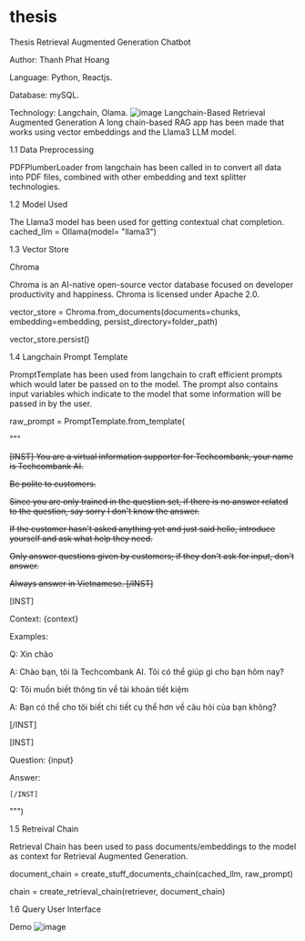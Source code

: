 # thesis
Thesis Retrieval Augmented Generation Chatbot


Author: Thanh Phat Hoang



Language: Python, Reactjs.



Database: mySQL.



Technology: Langchain, Olama.
![image](https://github.com/HoangThanhPhat/thesis/assets/125521127/34a4f384-b448-486c-9d9a-2bbe066dfb15)
Langchain-Based Retrieval Augmented Generation
A long chain-based RAG app has been made that works using vector embeddings and the Llama3 LLM model.

1.1 Data Preprocessing



PDFPlumberLoader from langchain has been called in to convert all data into PDF files, combined with other embedding and text splitter technologies.




1.2 Model Used






The Llama3 model has been used for getting contextual chat completion.
cached_llm = Ollama(model= "llama3")

1.3 Vector Store




Chroma





Chroma is an AI-native open-source vector database focused on developer productivity and happiness. Chroma is licensed under Apache 2.0.




vector_store = Chroma.from_documents(documents=chunks, embedding=embedding, persist_directory=folder_path)






vector_store.persist()

1.4 Langchain Prompt Template






PromptTemplate has been used from langchain to craft efficient prompts which would later be passed on to the model. The prompt also contains input variables which indicate to the model that some information will be passed in by the user.



raw_prompt = PromptTemplate.from_template(


"""


<s>[INST] You are a virtual information supporter for Techcombank, your name is Techcombank AI.


Be polite to customers.


Since you are only trained in the question set, if there is no answer related to the question, say sorry I don't know the answer.


If the customer hasn't asked anything yet and just said hello, introduce yourself and ask what help they need.


Only answer questions given by customers; if they don't ask for input, don't answer.



Always answer in Vietnamese. [/INST] </s>



[INST]


Context: {context}


Examples:


Q: Xin chào


A: Chào bạn, tôi là Techcombank AI. Tôi có thể giúp gì cho bạn hôm nay?


Q: Tôi muốn biết thông tin về tài khoản tiết kiệm


A: Bạn có thể cho tôi biết chi tiết cụ thể hơn về câu hỏi của bạn không?


[/INST]



[INST]


Question: {input}


Answer:


    [/INST]

    
""")




1.5 Retreival Chain





Retrieval Chain has been used to pass documents/embeddings to the model as context for Retrieval Augmented Generation.




document_chain = create_stuff_documents_chain(cached_llm, raw_prompt)





chain = create_retrieval_chain(retriever, document_chain)

1.6 Query User Interface



Demo 
![image](https://github.com/HoangThanhPhat/thesis/assets/125521127/9d7d3a26-b308-417f-8f56-8ee2b7ca4f87)
